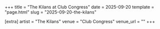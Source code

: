 +++
title = "The Kilans at Club Congress"
date = 2025-09-20
template = "page.html"
slug = "2025-09-20-the-kilans"

[extra]
artist = "The Kilans"
venue = "Club Congress"
venue_url = ""
+++
